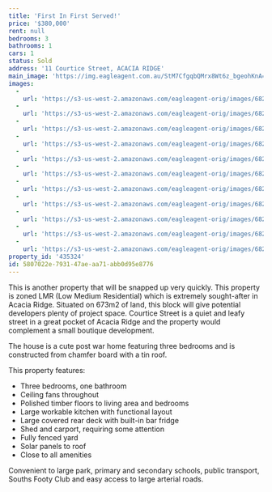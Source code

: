 ```yaml
---
title: 'First In First Served!'
price: '$380,000'
rent: null
bedrooms: 3
bathrooms: 1
cars: 1
status: Sold
address: '11 Courtice Street, ACACIA RIDGE'
main_image: 'https://img.eagleagent.com.au/StM7CfgqbQMrx8Wt6z_bgeohKnA=/1280x854/smart/https://s3-us-west-2.amazonaws.com/eagleagent-orig/images/6823220/118648051-image-M.jpg'
images:
  -
    url: 'https://s3-us-west-2.amazonaws.com/eagleagent-orig/images/6823230/118648051-image-J.jpg'
  -
    url: 'https://s3-us-west-2.amazonaws.com/eagleagent-orig/images/6823229/118648051-image-I.jpg'
  -
    url: 'https://s3-us-west-2.amazonaws.com/eagleagent-orig/images/6823228/118648051-image-H.jpg'
  -
    url: 'https://s3-us-west-2.amazonaws.com/eagleagent-orig/images/6823227/118648051-image-G.jpg'
  -
    url: 'https://s3-us-west-2.amazonaws.com/eagleagent-orig/images/6823226/118648051-image-F.jpg'
  -
    url: 'https://s3-us-west-2.amazonaws.com/eagleagent-orig/images/6823225/118648051-image-E.jpg'
  -
    url: 'https://s3-us-west-2.amazonaws.com/eagleagent-orig/images/6823224/118648051-image-D.jpg'
  -
    url: 'https://s3-us-west-2.amazonaws.com/eagleagent-orig/images/6823223/118648051-image-C.jpg'
  -
    url: 'https://s3-us-west-2.amazonaws.com/eagleagent-orig/images/6823222/118648051-image-B.jpg'
  -
    url: 'https://s3-us-west-2.amazonaws.com/eagleagent-orig/images/6823221/118648051-image-A.jpg'
  -
    url: 'https://s3-us-west-2.amazonaws.com/eagleagent-orig/images/6823220/118648051-image-M.jpg'
property_id: '435324'
id: 5807022e-7931-47ae-aa71-abb0d95e8776
---
```

This is another property that will be snapped up very quickly. This property is zoned LMR (Low Medium Residential) which is extremely sought-after in Acacia Ridge. Situated on 673m2 of land, this block will give potential developers plenty of project space. Courtice Street is a quiet and leafy street in a great pocket of Acacia Ridge and the property would complement a small boutique development.

The house is a cute post war home featuring three bedrooms and is constructed from chamfer board with a tin roof.

This property features:

*  Three bedrooms, one bathroom
*  Ceiling fans throughout
*  Polished timber floors to living area and bedrooms
*  Large workable kitchen with functional layout
*  Large covered rear deck with built-in bar fridge
*  Shed and carport, requiring some attention
*  Fully fenced yard
*  Solar panels to roof
*  Close to all amenities

Convenient to large park, primary and secondary schools, public transport, Souths Footy Club and easy access to large arterial roads.